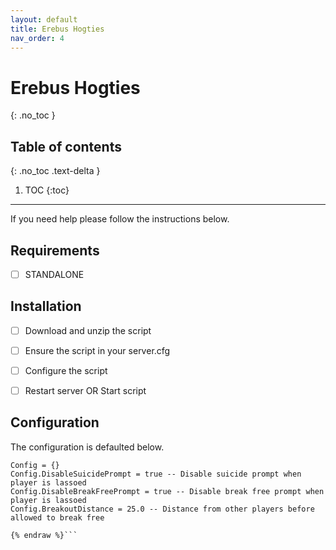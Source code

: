 ```yaml
---
layout: default
title: Erebus Hogties
nav_order: 4
---
```


# Erebus Hogties
{: .no_toc }

## Table of contents
{: .no_toc .text-delta }

1. TOC
{:toc}

---

If you need help please follow the instructions below.

## Requirements
- [ ] STANDALONE

## Installation
- [ ] Download and unzip the script
- [ ] Ensure the script in your server.cfg
- [ ] Configure the script
- [ ] Restart server OR Start script


## Configuration


The configuration is defaulted below.

```lua{% raw %}
Config = {}
Config.DisableSuicidePrompt = true -- Disable suicide prompt when player is lassoed
Config.DisableBreakFreePrompt = true -- Disable break free prompt when player is lassoed 
Config.BreakoutDistance = 25.0 -- Distance from other players before allowed to break free

{% endraw %}```

